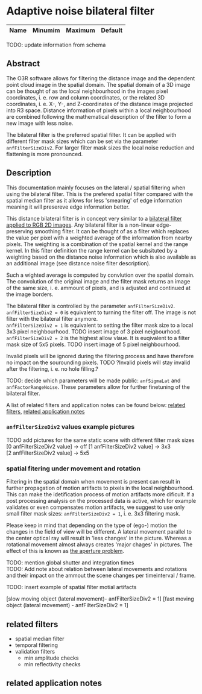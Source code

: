# Adaptive noise bilateral filter

|Name|Minumim|Maximum|Default
|--|--|--|--|
TODO: update information from schema

## Abstract
The O3R software allows for filtering the distance image and the dependent point cloud image in the spatial domain. The spatial domain of a 3D image can be thought of as the local neighbourhood in the images pixel coordinates, i. e. row and column coordinates, or the related 3D coordinates, i. e. X-, Y-, and Z-coordinates of the distance image projected into R3 space. Distance information of pixels within a local neighbourhood are combined following the mathematical description of the filter to form a new image with less noise.  

The bilateral filter is the preferred spatial filter. It can be applied with different filter mask sizes which can be set via the parameter `anfFilterSizeDiv2`. For larger filter mask sizes the local noise reduction and flattening is more pronounced. 

## Description

This documentation mainly focuses on the lateral / spatial filtering when using the bilateral filter. This is the prefered spatial filter compared with the spatial median filter as it allows for less 'smearing' of edge information meaning it will presereve edge information better. 

This distance bilateral filter is in concept very similar to a [bilateral filter applied to RGB 2D images](https://en.wikipedia.org/wiki/Bilateral_filter). Any bilateral filter is a non-linear edge-preserving smoothing filter. It can be thought of as a filter which replaces the value per pixel with a weighted average of the information from nearby pixels. The weighting is a combination of the spatial kernel and the range kernel. In this filter definition the range kernel can be subsituted by a weighting based on the distance noise information which is also available as an additional image (see distance noise filter description).    

Such a wighted average is computed by convlution over the spatial domain. The convolution of the original image and the filter mask returns an image of the same size, i. e. ammount of pixels, and is adjusted and continued at the image borders.  

The bilateral filter is controlled by the parameter `anfFilterSizeDiv2`.    
`anfFilterSizeDiv2 = 0` is equivalent to turning the filter off. The image is not filter with the bilateral filter anymore.   
`anfFilterSizeDiv2 = 1` is equivalent to setting the filter mask size to a local 3x3 pixel neighbourhood. TODO insert image of 3 pixel neigbourhood.   
`anfFilterSizeDiv2 = 2` is the highest allow vlaue. It is euqivalent to a filter mask size of 5x5 pixels. TODO insert image of 5 pixel neighbourhood.  

Invalid pixels will be ignored during the filtering process and have therefore no impact on the sourounding pixels. TODO ?Invalid pixels will stay invalid after the filtering, i. e. no hole filling.?   

TODO: decide which parameters will be made public: `anfSigmaLat` and `anfFactorRangeNoise`. These parameters allow for further finetuning of the bilateral filter.  

A list of related filters and application notes can be found below: [related filters](related-filters), [related application notes](related-applicatiob-notes)


### `anfFilterSizeDiv2` values example pictures
TODO add pictures for the same static scene with different filter mask sizes
[0 anfFilterSizeDiv2 value] -> off
[1 anfFilterSizeDiv2 value] -> 3x3  
[2 anfFilterSizeDiv2 value] -> 5x5  

### spatial fitering under movement and rotation
Filtering in the spatial domain when movement is present can result in further propagation of motion artifacts to pixels in the local neighbourhood. This can make the idetification process of motion artifacts more dificult. If a post processing analysis on the processed data is active, which for example validates or even compensates motion artifacts, we suggest to use only small filter mask sizes: `anfFilterSizeDiv2 = 1`, i. e. 3x3 filtering mask.  

Please keep in mind that depending on the type of (ego-) motion the changes in the field of view will be different. A lateral movement parallel to the center optical ray will result in 'less changes' in the picture. Whereas a rotational movement almost always creates 'major chages' in pictures. The effect of this is known as [the aperture problem](https://en.wikipedia.org/wiki/Motion_perception#The_aperture_problem).  

TODO: mention global shutter and integration times  
TODO: Add note about relation between lateral movements and rotations and their impact on the ammout the scene changes per timeinterval / frame.  


TODO: insert example of spatial filter motial artifacts 

[slow moving object (lateral movement)- anfFilterSizeDiv2 = 1]
[fast moving object (lateral movement) - anfFilterSizeDiv2 = 1] 



## related filters
+ spatial median filter
+ temporal filtering
+ validation filters
    + min amplitude checks
    + min reflectivity checks

## related application notes